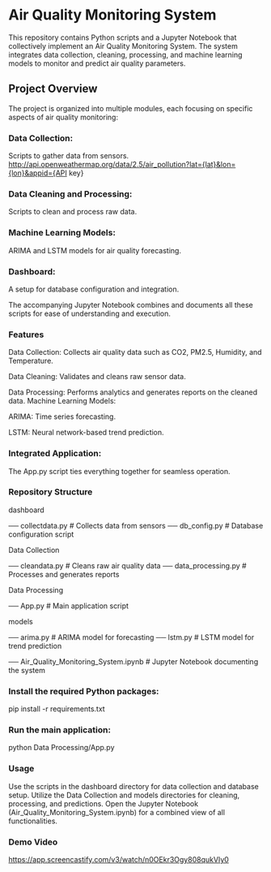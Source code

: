 # Air Quality Monitoring System
This repository contains Python scripts and a Jupyter Notebook that collectively implement an Air Quality Monitoring System. The system integrates data collection, cleaning, processing, and machine learning models to monitor and predict air quality parameters.

## Project Overview

The project is organized into multiple modules, each focusing on specific aspects of air quality monitoring:

### Data Collection: 
Scripts to gather data from sensors.
http://api.openweathermap.org/data/2.5/air_pollution?lat={lat}&lon={lon}&appid={API key}
### Data Cleaning and Processing: 
Scripts to clean and process raw data.
### Machine Learning Models: 
ARIMA and LSTM models for air quality forecasting.
### Dashboard: 
A setup for database configuration and integration.

The accompanying Jupyter Notebook combines and documents all these scripts for ease of understanding and execution.
### Features

Data Collection:
Collects air quality data such as CO2, PM2.5, Humidity, and Temperature.

Data Cleaning:
Validates and cleans raw sensor data.

Data Processing:
Performs analytics and generates reports on the cleaned data.
Machine Learning Models:

ARIMA: Time series forecasting.

LSTM: Neural network-based trend prediction.

### Integrated Application:

The App.py script ties everything together for seamless operation.

### Repository Structure

dashboard 

── collectdata.py      # Collects data from sensors
── db_config.py        # Database configuration script

Data Collection

── cleandata.py        # Cleans raw air quality data
── data_processing.py  # Processes and generates reports

Data Processing

── App.py              # Main application script

models

── arima.py            # ARIMA model for forecasting
── lstm.py             # LSTM model for trend prediction

── Air_Quality_Monitoring_System.ipynb  # Jupyter Notebook documenting the system



### Install the required Python packages:


pip install -r requirements.txt

### Run the main application:

python Data Processing/App.py

### Usage

Use the scripts in the dashboard directory for data collection and database setup.
Utilize the Data Collection and models directories for cleaning, processing, and predictions.
Open the Jupyter Notebook (Air_Quality_Monitoring_System.ipynb) for a combined view of all functionalities.

### Demo Video

https://app.screencastify.com/v3/watch/n0OEkr3Ogy808qukVIy0


